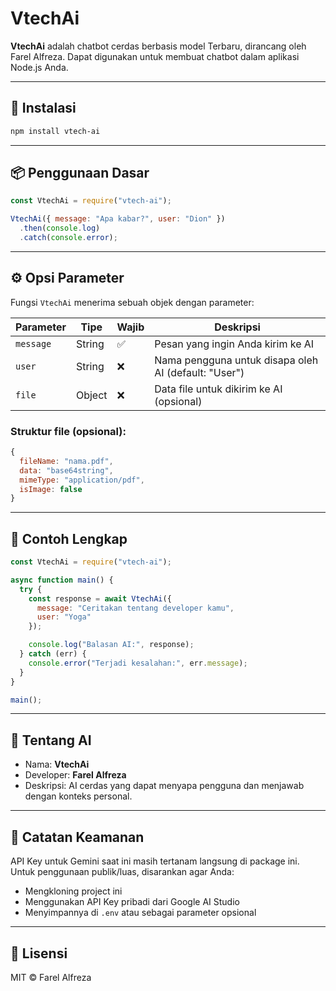 # VtechAi

**VtechAi** adalah chatbot cerdas berbasis model Terbaru, dirancang oleh Farel Alfreza. Dapat digunakan untuk membuat chatbot dalam aplikasi Node.js Anda.

---

## 🚀 Instalasi

```bash
npm install vtech-ai
```

---

## 📦 Penggunaan Dasar

```js
const VtechAi = require("vtech-ai");

VtechAi({ message: "Apa kabar?", user: "Dion" })
  .then(console.log)
  .catch(console.error);
```

---

## ⚙️ Opsi Parameter

Fungsi `VtechAi` menerima sebuah objek dengan parameter:

| Parameter | Tipe   | Wajib | Deskripsi |
|-----------|--------|-------|-----------|
| `message` | String | ✅    | Pesan yang ingin Anda kirim ke AI |
| `user`    | String | ❌    | Nama pengguna untuk disapa oleh AI (default: "User") |
| `file`    | Object | ❌    | Data file untuk dikirim ke AI (opsional) |

### Struktur file (opsional):

```js
{
  fileName: "nama.pdf",
  data: "base64string",
  mimeType: "application/pdf",
  isImage: false
}
```

---

## 🔁 Contoh Lengkap

```js
const VtechAi = require("vtech-ai");

async function main() {
  try {
    const response = await VtechAi({
      message: "Ceritakan tentang developer kamu",
      user: "Yoga"
    });

    console.log("Balasan AI:", response);
  } catch (err) {
    console.error("Terjadi kesalahan:", err.message);
  }
}

main();
```

---

## 📜 Tentang AI

- Nama: **VtechAi**
- Developer: **Farel Alfreza**
- Deskripsi: AI cerdas yang dapat menyapa pengguna dan menjawab dengan konteks personal.

---

## 📌 Catatan Keamanan

API Key untuk Gemini saat ini masih tertanam langsung di package ini. Untuk penggunaan publik/luas, disarankan agar Anda:

- Mengkloning project ini
- Menggunakan API Key pribadi dari Google AI Studio
- Menyimpannya di `.env` atau sebagai parameter opsional

---

## 📄 Lisensi

MIT © Farel Alfreza
